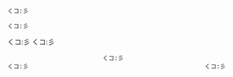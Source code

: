                                                                                                                              くコ:彡
                                                                              くコ:彡
 くコ:彡 
                                                    くコ:彡
                            
                            
                               くコ:彡                                                                                   くコ:彡                                                  くコ:彡
